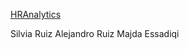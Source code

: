 

[HRAnalytics](https://github.com/silviaruiz44/HRAnalytics) 

Silvia Ruiz
Alejandro Ruiz
Majda Essadiqi
